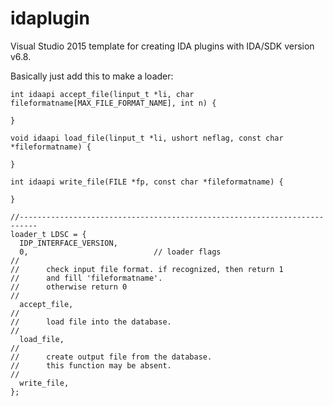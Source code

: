 # idaplugin
Visual Studio 2015 template for creating IDA plugins with IDA/SDK version v6.8.

Basically just add this to make a loader:

    int idaapi accept_file(linput_t *li, char fileformatname[MAX_FILE_FORMAT_NAME], int n) {
    	
    }
    
    void idaapi load_file(linput_t *li, ushort neflag, const char *fileformatname) {
    
    }
    
    int idaapi write_file(FILE *fp, const char *fileformatname) {
    
    }
    
    //--------------------------------------------------------------------------
    loader_t LDSC = {
      IDP_INTERFACE_VERSION,
      0,                            // loader flags
    //
    //      check input file format. if recognized, then return 1
    //      and fill 'fileformatname'.
    //      otherwise return 0
    //
      accept_file,
    //
    //      load file into the database.
    //
      load_file,
    //
    //      create output file from the database.
    //      this function may be absent.
    //
      write_file,
    };
